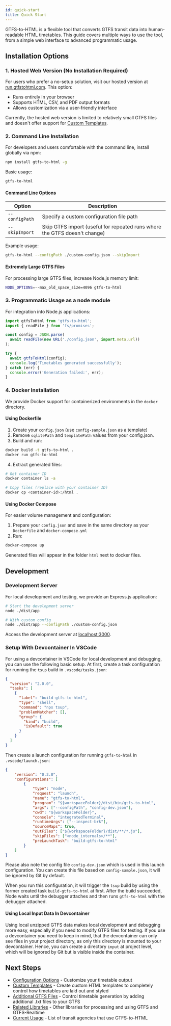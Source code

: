 ```yaml
---
id: quick-start
title: Quick Start
---
```


GTFS-to-HTML is a flexible tool that converts GTFS transit data into human-readable HTML timetables. This guide covers multiple ways to use the tool, from a simple web interface to advanced programmatic usage.

## Installation Options

### 1. Hosted Web Version (No Installation Required)

For users who prefer a no-setup solution, visit our hosted version at [run.gtfstohtml.com](https://run.gtfstohtml.com). This option:

- Runs entirely in your browser
- Supports HTML, CSV, and PDF output formats
- Allows customization via a user-friendly interface

Currently, the hosted web version is limited to relatively small GTFS files and doesn't offer support for [Custom Templates](/docs/custom-templates).

### 2. Command Line Installation

For developers and users comfortable with the command line, install globally via npm:

```bash
npm install gtfs-to-html -g
```

Basic usage:
```bash
gtfs-to-html
```

#### Command Line Options

| Option | Description |
|--------|-------------|
| `--configPath` | Specify a custom configuration file path |
| `--skipImport` | Skip GTFS import (useful for repeated runs where the GTFS doesn't change) |

Example usage:
```bash
gtfs-to-html --configPath ./custom-config.json --skipImport
```

#### Extremely Large GTFS Files

For processing large GTFS files, increase Node.js memory limit:
```bash
NODE_OPTIONS=--max_old_space_size=4096 gtfs-to-html
```

### 3. Programmatic Usage as a node module

For integration into Node.js applications:

```javascript
import gtfsToHtml from 'gtfs-to-html';
import { readFile } from 'fs/promises';

const config = JSON.parse(
  await readFile(new URL('./config.json', import.meta.url))
);

try {
  await gtfsToHtml(config);
  console.log('Timetables generated successfully');
} catch (err) {
  console.error('Generation failed:', err);
}
```

### 4. Docker Installation

We provide Docker support for containerized environments in the `docker` directory.

#### Using Dockerfile

1. Create your `config.json` (use `config-sample.json` as a template)
2. Remove  `sqlitePath` and `templatePath` values from your config.json.
3. Build and run:
```bash
docker build -t gtfs-to-html .
docker run gtfs-to-html
```

4. Extract generated files:
```bash
# Get container ID
docker container ls -a

# Copy files (replace with your container ID)
docker cp <container-id>:/html .
```

#### Using Docker Compose

For easier volume management and configuration:

1. Prepare your `config.json` and save in the same directory as your `Dockerfile` and `docker-compose.yml`
2. Run:
```bash
docker-compose up
```

Generated files will appear in the folder `html` next to docker files.

## Development

### Development Server

For local development and testing, we provide an Express.js application:

```bash
# Start the development server
node ./dist/app

# With custom config
node ./dist/app --configPath ./custom-config.json
```

Access the development server at [localhost:3000](http://localhost:3000).

### Setup With Devcontainer In VSCode

For using a devcontainer in VSCode for local development and debugging, you can use the following basic setup. At first, create a task configuration for running the `tsup` build in `.vscode/tasks.json`:

```json
{
  "version": "2.0.0",
  "tasks": [
    {
      "label": "build-gtfs-to-html",
      "type": "shell",
      "command": "npx tsup",
      "problemMatcher": [],
      "group": {
        "kind": "build",
        "isDefault": true
      }
    }
  ]
}
```

Then create a launch configuration for running `gtfs-to-html` in `.vscode/launch.json`:

```json
{
    "version": "0.2.0",
    "configurations": [
        {
            "type": "node",
            "request": "launch",
            "name": "gtfs-to-html",
            "program": "${workspaceFolder}/dist/bin/gtfs-to-html",
            "args": ["--configPath", "config-dev.json"],
            "cwd": "${workspaceFolder}",
            "console": "integratedTerminal",
            "runtimeArgs": ["--inspect-brk"],
            "sourceMaps": true,
            "outFiles": ["${workspaceFolder}/dist/**/*.js"],
            "skipFiles": ["<node_internals>/**"],
            "preLaunchTask": "build-gtfs-to-html"
        }
    ]
}
```

Please also note the config file `config-dev.json` which is used in this launch configuration. You can create this file based on `config-sample.json`, it will be ignored by Git by default.

When you run this configuration, it will trigger the `tsup` build by using the former created task `build-gtfs-to-html` at first. After the build succeeded, Node waits until the debugger attaches and then runs `gtfs-to-html` with the debugger attached.

#### Using Local Input Data In Devcontainer

Using local unzipped GTFS data makes local development and debugging more easy, especially if you need to modify GTFS files for testing. If you use a devcontainer you need to keep in mind, that the devcontainer can only see files in your project directory, as only this directory is mounted to your devcontainer. Hence, you can create a directory `input` at project level, which will be ignored by Git but is visible inside the container.

## Next Steps

- [Configuration Options](/docs/configuration) - Customize your timetable output
- [Custom Templates](/docs/custom-templates) - Create custom HTML templates to completely control how timetables are laid out and styled
- [Additional GTFS Files](/docs/additional-files) - Control timetable generation by adding additional .txt files to your GTFS
- [Related Libraries](/docs/related-libraries) - Other libraries for processing and using GTFS and GTFS-Realtime
- [Current Usage](/docs/current-usage) - List of transit agencies that use GTFS-to-HTML
